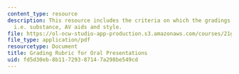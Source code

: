 ```yaml
---
content_type: resource
description: This resource includes the criteria on which the gradings will be based
  i.e. substance, AV aids and style.
file: https://ol-ocw-studio-app-production.s3.amazonaws.com/courses/21g-034-media-education-and-the-marketplace-fall-2005/fd5d30eb8b11729387147a298be549cd_MIT21G_034F05_rubricorlpr.pdf
file_type: application/pdf
resourcetype: Document
title: Grading Rubric for Oral Presentations
uid: fd5d30eb-8b11-7293-8714-7a298be549cd
---
```

